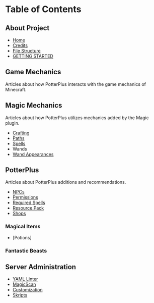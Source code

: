 # Table of Contents

## About Project

* [Home](./index)
* [Credits](./Credits)
* [File Structure](./FileStructure)
* [GETTING STARTED](./GettingStarted)

## Game Mechanics

Articles about how PotterPlus interacts with the game mechanics of Minecraft.

## Magic Mechanics

Articles about how PotterPlus utilizes mechanics added by the Magic plugin.

* [Crafting](./Crafting)
* [Paths](./Paths)
* [Spells](./Spells)
* Wands
* [Wand Appearances](./WandAppearances)

## PotterPlus

Articles about PotterPlus additions and recommendations.

* [NPCs](./NPCs)
* [Permissions](./Permissions)
* [Required Spells](./RequiredSpells)
* [Resource Pack](./ResourcePack)
* [Shops](./Shops)

### Magical Items

* [Potions]

### Fantastic Beasts

## Server Administration

* [YAML Linter](./Linter)
* [MagicScan](./MagicScan)
* [Customization](./Customization)
* [Skripts](./Skripts)
